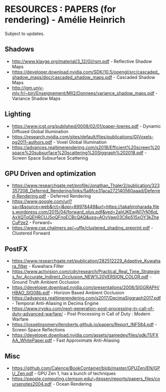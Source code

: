 # RESOURCES : PAPERS (for rendering) - Amélie Heinrich

Subject to updates.

## Shadows

- http://www.klayge.org/material/3_12/GI/rsm.pdf - Reflective Shadow Maps
- https://developer.download.nvidia.com/SDK/10.5/opengl/src/cascaded_shadow_maps/doc/cascaded_shadow_maps.pdf - Cascaded Shadow Maps
- http://igm.univ-mlv.fr/~biri/Enseignement/MII2/Donnees/variance_shadow_maps.pdf - Variance Shadow Maps

## Lighting

- https://www.jcgt.org/published/0008/02/01/paper-lowres.pdf - Dynamic Diffused Global Illumination
- https://research.nvidia.com/sites/default/files/publications/GIVoxels-pg2011-authors.pdf - Voxel Global Illumination
- https://advances.realtimerendering.com/s2018/Efficient%20screen%20space%20subsurface%20scattering%20Siggraph%202018.pdf - Screen Space Subsurface Scattering

## GPU Driven and optimization

- https://www.researchgate.net/profile/Jonathan_Thaler2/publication/323357208_Deferred_Rendering/links/5a8fce31aca272140560aaad/Deferred-Rendering.pdf - Deferred Rendering
- https://www.google.com/url?sa=t&source=web&rct=j&opi=89978449&url=https://takahiroharada.files.wordpress.com/2015/04/forward_plus.pdf&ved=2ahUKEwjN17rN16qLAxXQTqQEHRCUJ5oQFnoECBcQAQ&usg=AOvVaw03C6p51SxOY3kZheCuPze2 - Forward+
- https://www.cse.chalmers.se/~uffe/clustered_shading_preprint.pdf - Clustered Forward

## PostFX

- https://www.researchgate.net/publication/282512229_Adaptive_Kuwahara_filter - Kuwahara Filter
- https://www.activision.com/cdn/research/Practical_Real_Time_Strategies_for_Accurate_Indirect_Occlusion_NEW%20VERSION_COLOR.pdf - Ground Truth Ambient Occlusion
- https://developer.download.nvidia.com/presentations/2008/SIGGRAPH/HBAO_SIG08b.pdf - Horizon Based Ambient Occlusion
- https://advances.realtimerendering.com/s2017/DecimaSiggraph2017.pdf - Temporal Anti-Aliasing in Decima Engine
- https://www.iryoku.com/next-generation-post-processing-in-call-of-duty-advanced-warfare/ - Post Processing in Call of Duty : Modern Warfare
- https://josselinsomervilleroberts.github.io/papers/Report_INF584.pdf - Screen Space Reflections
- https://developer.download.nvidia.com/assets/gamedev/files/sdk/11/FXAA_WhitePaper.pdf - Fast Approximate Anti-Aliasing

## Misc

- https://github.com/Calence/BookContainer/blob/master/GPUZen/EN/GPU_Zen.pdf - GPU Zen 1, has a bunch of techniques
- https://people.computing.clemson.edu/~jtessen/reports/papers_files/coursenotes2004.pdf - Ocean Rendering
